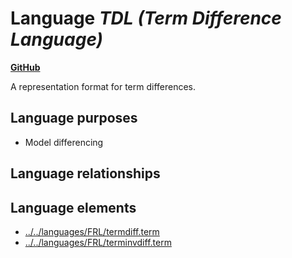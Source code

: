 # Language _TDL (Term Difference Language)_
**[GitHub](https://github.com/softlang/yas/blob/master/languages/TDL)**

A representation format for term differences.

## Language purposes
* Model differencing

## Language relationships

## Language elements
* [../../languages/FRL/termdiff.term](docs/files/languages-FRL-termdiff.term.md)
* [../../languages/FRL/terminvdiff.term](docs/files/languages-FRL-terminvdiff.term.md)
